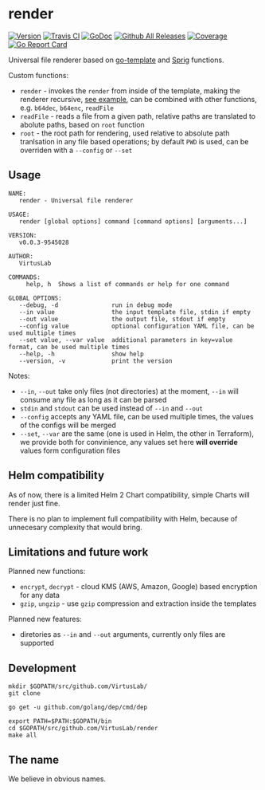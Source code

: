 # render

[![Version](https://img.shields.io/badge/version-v0.0.3-brightgreen.svg)](https://github.com/VirtusLab/render/releases/tag/v0.0.3)
[![Travis CI](https://img.shields.io/travis/VirtusLab/render.svg?style=for-the-badge)](https://travis-ci.org/VirtusLab/render)
[![GoDoc](https://img.shields.io/badge/godoc-reference-5272B4.svg?style=for-the-badge)](https://godoc.org/github.com/VirtusLab/render)
[![Github All Releases](https://img.shields.io/github/downloads/VirtusLab/render/total.svg?style=for-the-badge)](https://github.com/VirtusLab/render/releases)
[![Coverage](https://codecov.io/gh/VirtusLab/render/branch/master/graph/badge.svg "Test Coverage")](https://codecov.io/gh/VirtusLab/render)
[![Go Report Card](https://goreportcard.com/badge/github.com/VirtusLab/render "Go Report Card")](https://goreportcard.com/report/github.com/VirtusLab/render)

Universal file renderer based on [go-template](https://golang.org/pkg/text/template/) 
and [Sprig](http://masterminds.github.io/sprig/) functions.

Custom functions:

- `render` - invokes the `render` from inside of the template, making the renderer recursive, [see example](examples/example.yaml.tmpl#L10), can be combined with other functions, e.g. `b64dec`, `b64enc`, `readFile`
- `readFile` - reads a file from a given path, relative paths are translated to abolute paths, based on `root` function
- `root` - the root path for rendering, used relative to absolute path tranlsation in any file based operations; by default `PWD` is used, can be overriden with a `--config` or `--set`

## Usage

    NAME:
       render - Universal file renderer

    USAGE:
       render [global options] command [command options] [arguments...]

    VERSION:
       v0.0.3-9545028

    AUTHOR:
       VirtusLab

    COMMANDS:
         help, h  Shows a list of commands or help for one command

    GLOBAL OPTIONS:
       --debug, -d               run in debug mode
       --in value                the input template file, stdin if empty
       --out value               the output file, stdout if empty
       --config value            optional configuration YAML file, can be used multiple times
       --set value, --var value  additional parameters in key=value format, can be used multiple times
       --help, -h                show help
       --version, -v             print the version

Notes:
- `--in`, `--out` take only files (not directories) at the moment, `--in` will consume any file as long as it can be parsed
- `stdin` and `stdout` can be used instead of `--in` and `--out`
- `--config` accepts any YAML file, can be used multiple times, the values of the configs will be merged
- `--set`, `--var` are the same (one is used in Helm, the other in Terraform), we provide both for convinience, any values set here **will override** values form configuration files

## Helm compatibility

As of now, there is a limited Helm 2 Chart compatibility, simple Charts will render just fine.

There is no plan to implement full compatibility with Helm, because of unnecesary complexity that would bring.

## Limitations and future work

Planned new functions:

- `encrypt`, `decrypt` - cloud KMS (AWS, Amazon, Google) based encryption for any data
- `gzip`, `ungzip` - use `gzip` compression and extraction inside the templates

Planned new features:

- diretories as `--in` and `--out` arguments, currently only files are supported

## Development

    mkdir $GOPATH/src/github.com/VirtusLab/
    git clone 
    
    go get -u github.com/golang/dep/cmd/dep
    
    export PATH=$PATH:$GOPATH/bin
    cd $GOPATH/src/github.com/VirtusLab/render
    make all

## The name

We believe in obvious names.
